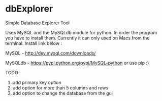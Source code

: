 # dbExplorer
Simple Database Explorer Tool

Uses MySQL and the MySQLdb module for python. In order the program you have to install them. Currently it can
only used on Macs from the terminal. Install link below :

MySQL - http://dev.mysql.com/downloads/

MySQLdb - https://pypi.python.org/pypi/MySQL-python or use pip :)

TODO :

1. add primary key option
2. add option for more than 5 columns and rows
3. add option to change the database from the gui
